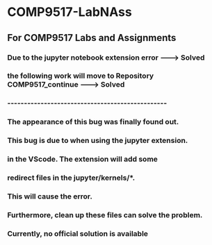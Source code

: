 # COMP9517-LabNAss
## For COMP9517 Labs and Assignments

### Due to the jupyter notebook extension error ---> Solved

### the following work will move to Repository COMP9517_continue ---> Solved

### ------------------------------------------------

### The appearance of this bug was finally found out.<br>
### This bug is due to when using the jupyter extension.<br>
### in the VScode. The extension will add some<br>
### redirect files in the jupyter/kernels/*. <br>
### This will cause the error.
### Furthermore, clean up these files can solve the problem. <br>
### Currently, no official solution is available